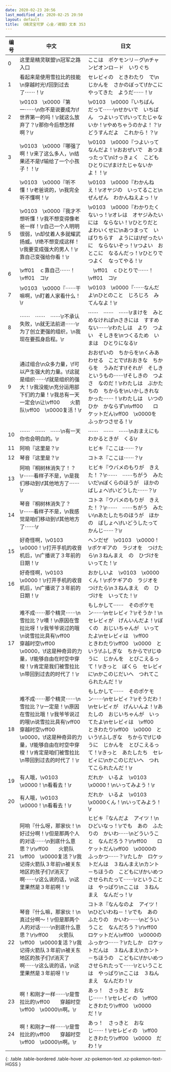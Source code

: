 ```yaml
---
date: 2020-02-23 20:56
last_modified_at: 2020-02-25 20:50
layout: default
title: 《精灵宝可梦 心金／魂银》文本 353
---
```

| 编号 | 中文 | 日文 |
| ---- | ---- | ---- |
| 0 | 这里是精灵联盟\n冠军之路入口 | ここは　ポケモンリ－グ\nチャンピオンロ－ド　いりぐち |
| 1 | 看起来是使用雪拉比的技能\n穿越时光\f回到过去了⋯⋯！\r | セレビィの　ときわたり　で\nじかんを　さかのぼって\fかこに　やってきた　ようだ⋯⋯！\r |
| 2 | \v0103　\x0000『第一⋯⋯\n你不是说要成为\f世界第一的吗！\r就这么放弃了？\r那你今后想怎样啊？\r | \v0103　\x0000『いちばん　だって⋯⋯\nせかいで　いちばん　つよいって\fいってたじゃないか！\rやめちゃうのかよ！？\rどうすんだよ　これから！？\r |
| 3 | \v0103　\x0000『哪强了啊！\r来了这么多人，\n结果还不是\f输给了一个小孩子！！\r | \v0103　\x0000『つよいって　なんだよ！\rおおぜいで　あつまったって\nけっきょく　こども　ひとりに\fまけたじゃないかよ！！\r |
| 4 | \v0103　\x0000『听不懂！\r老爸说的，\n我完全听不懂啊！\r | \v0103　\x0000『わかんねえ！\rオヤジの　いってること\nぜんぜん　わかんねえよっ！\r |
| 5 | \v0103　\x0000『我才不想听懂！\r我不想变得像老爸一样！\r自己一个人明明很弱，\n却仗着人多就耀武扬威。\f绝不想变成这样！\r我要变成强大的男人！\r靠自己变强给你看！\r | \v0103　\x0000『わかりたくないっ！\rオレは　オヤジみたいには　ならない！\rひとりだと　よわいくせに\nあつまって　いばりちらす　ようには\fぜったいに　ならないぞっ！\rつよい　おとこに　なるんだっ！\rひとりで　つよく　なってやる！\r |
| 6 | \vff01　ｃ靠自己⋯⋯！\vff01　コ\r | 　\vff01　ｃひとりで⋯⋯！\vff01　コ\r |
| 7 | \v0103　\x0000『⋯⋯干嘛啊，\n盯着人家看什么！\r | \v0103　\x0000『⋯⋯なんだよ\nひとのこと　じろじろ　みてんなよ！\r |
| 8 | ⋯⋯　⋯⋯　⋯⋯\r不承认失败，\n就无法前进⋯⋯\r为了创立更强的组织，\n我现在要孤身启程。\r | ⋯⋯　⋯⋯　⋯⋯\rまけを　みとめなければ\nさきには　すすめない⋯⋯\rわたしは　より　つよい　そしきを\nつくるため　いまは　ひとりになる\r |
| 9 | 通过组合\n众多力量，\f可以产生强大的力量。\f这就是组织⋯⋯\f就是组织的强大！\r我没能\n充分运用部下们的力量！\r我总有一天一定会\n让\vff00　　火箭队\vff00　\x0000复活！\r | おおぜいの　ちからを\nくみあわせる　ことで\fおおきな　ちからを　うみだす\fそれが　そしき　というもの⋯⋯\fそしきの　つよさ　なのだ！\rわたしは　ぶかたちの　ちからを\nいかしきれなかった⋯⋯！\rわたしは　いつのひか　かならず\n\vff00　　ロケットだん\vff00　\x0000を　ふっかつさせる！\r |
| 10 | ⋯⋯　⋯⋯　⋯⋯\n有一天你也会明白的。\r | ⋯⋯　⋯⋯　⋯⋯\nおまえにも　わかるときが　くる\r |
| 11 | 阿响『这里是？\r | ヒビキ『ここは⋯⋯？\r |
| 12 | 琴音『这里是？\r | コトネ『ここは⋯⋯？\r |
| 13 | 阿响『桐树林消失了！？\r⋯⋯看样子不是，\n是我们移动到\f其他地方了⋯⋯\r | ヒビキ『ウバメのもりが　きえた！？\r⋯⋯　⋯⋯ちがう　みたいだ\nぼくらのほうが　ほかの　ばしょへ\fいどうした⋯⋯？\r |
| 14 | 琴音『桐树林消失了？\r⋯⋯看样子不是，\n我感觉是咱们移动到\f其他地方了⋯⋯\r | コトネ『ウバメのもりが　きえた！？\r⋯⋯　⋯⋯ちがう　みたい\nあたしたちのほうが　ほかの　ばしょへ\fいどうしたって　かんじ⋯⋯？\r |
| 15 | 好奇怪啊，\v0103　\x0000！\r打开手机的收音机后，\n广播说了３年前的日期！\r | ヘンだぜ　\v0103　\x0000！\rポケギアの　ラジオを　つけたら\n３ねんまえ　の　ひづけを　いってた！\r |
| 16 | 好奇怪啊，\v0103　\x0000！\r打开手机的收音机后，\n广播说了３年前的日期！\r | おかしいよ　\v0103　\x0000くん！\rポケギアの　ラジオを　つけたら\n３ねんまえ　の　ひづけを　いってた！\r |
| 17 | 难不成⋯⋯那个精灵⋯⋯\n雪拉比？\r噢！\n原因在雪拉比呀！\r我爷爷说过的哦\n说雪拉比具有\vff00　　穿越时空\vff00　\x0000，\f这是种奇异的力量，\f能够自由在时空中穿梭！\r肯定是我们被雪拉比\n带回到过去的时代了！\r | もしかして⋯⋯　そのポケモン⋯⋯\nセレビィ？\rそうか！\nセレビィが　げんいんだよ！\rぼくの　おじいちゃんが　いってたよ\nセレビィは　\vff00　　ときわたり\vff00　\x0000　という\fふしぎな　ちからで\fじゆうに　じかんを　とびこえるって！\rきっと　ぼくら　セレビィに\nかこのじだいへ　つれてこられたんだ！\r |
| 18 | 难不成⋯⋯那个精灵⋯⋯\n雪拉比？\r一定是！\n原因在雪拉比哦！\r我爷爷说过的哦\n说雪拉比具有\vff00　　穿越时空\vff00　\x0000，\f这是种奇异的力量，\f能够自由在时空中穿梭！\r肯定是咱们被雪拉比\n带回到过去的时代了！\r | もしかして⋯⋯　そのポケモン⋯⋯\nセレビィ？\rそうだわ！\nセレビィが　げんいんよ！\rあたしの　おじいちゃんが　いってたよ\nセレビィは　\vff00　　ときわたり\vff00　\x0000　という\fふしぎな　ちからで\fじゆうに　じかんを　とびこえるって！\rきっと　あたしたち　セレビィに\nかこのじだいへ　つれてこられたんだ！\r |
| 19 | 有人哦，\v0103　\x0000！\n看看去！\r | だれか　いるよ　\v0103　\x0000！\nいってみよう！\r |
| 20 | 有人哦，\v0103　\x0000！\n看看去！\r | だれか　いるよ　\v0103　\x0000くん！\nいってみよう！\r |
| 21 | 阿响『什么呀，那家伙！\n好过分啊！\r但是那两个人的对话⋯⋯\n到底什么意思？\r\vff00　　火箭队\vff00　\x0000复活？\r我记得火箭队３年前\n被关东地区的孩子们\f消灭了啊⋯⋯\r这么说的话，\n这里果然是３年前啊！\r | ヒビキ『なんだよ　アイツ！\nひどいなっ！\rでも　あの　ふたりの　かいわ⋯⋯\nどういうこと　なんだろう？\r\vff00　　ロケットだん\vff00　\x0000の　ふっかつ⋯⋯？\rたしか　ロケットだんは　３ねんまえ\nカント－ちほうの　こどもに\fかいめつさせられたって⋯⋯\rということは　やっぱり\nここは　３ねんまえ　なんだっ！\r |
| 22 | 琴音『什么嘛，那家伙！\n真过分啊～！\r但是那两个人的对话⋯⋯\n到底什么意思？\r\vff00　　火箭队\vff00　\x0000复活？\r我记得火箭队３年前\n被关东地区的孩子们\f消灭了啊⋯⋯\r这么说的话，\n这里果然是３年前呀！\r | コトネ『なんなのよ　アイツ！\nひどいわね－！\rでも　あの　ふたりの　かいわ⋯⋯\nどういうこと　なんだろう？\r\vff00　　ロケットだん\vff00　\x0000の　ふっかつ⋯⋯？\rたしか　ロケットだんは　３ねんまえ\nカント－ちほうの　こどもに\fかいめつ　させられたって⋯⋯\rということは　やっぱり\nここは　３ねんまえ　なんだわ！\r |
| 23 | 啊！和刚才一样⋯⋯\r是雪拉比的\vff00　　穿越时空\vff00　\x0000\n啊。\r | あっ！　さっきと　おなじ⋯⋯！\rセレビィの　\vff00　　ときわたり\vff00　\x0000　だ！\r |
| 24 | 啊！和刚才一样⋯⋯\r是雪拉比的\vff00　　穿越时空\vff00　\x0000\n啊。\r | あっ！　さっきと　おなじ⋯⋯！\rセレビィの　\vff00　　ときわたり\vff00　\x0000　だわ！\r |
{: .table .table-bordered .table-hover .xz-pokemon-text .xz-pokemon-text-HGSS }